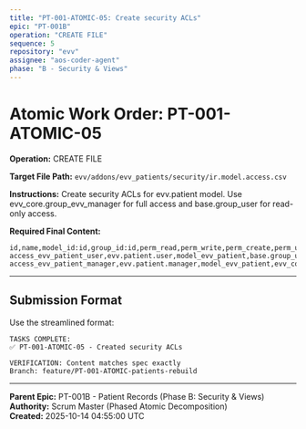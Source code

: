 ```yaml
---
title: "PT-001-ATOMIC-05: Create security ACLs"
epic: "PT-001B"
operation: "CREATE FILE"
sequence: 5
repository: "evv"
assignee: "aos-coder-agent"
phase: "B - Security & Views"
---
```


# Atomic Work Order: PT-001-ATOMIC-05

**Operation:** CREATE FILE

**Target File Path:** `evv/addons/evv_patients/security/ir.model.access.csv`

**Instructions:**
Create security ACLs for evv.patient model. Use evv_core.group_evv_manager for full access and base.group_user for read-only access.

**Required Final Content:**
```csv
id,name,model_id:id,group_id:id,perm_read,perm_write,perm_create,perm_unlink
access_evv_patient_user,evv.patient.user,model_evv_patient,base.group_user,1,0,0,0
access_evv_patient_manager,evv.patient.manager,model_evv_patient,evv_core.group_evv_manager,1,1,1,1
```

---

## Submission Format

Use the streamlined format:

```
TASKS COMPLETE:
✅ PT-001-ATOMIC-05 - Created security ACLs

VERIFICATION: Content matches spec exactly
Branch: feature/PT-001-ATOMIC-patients-rebuild
```

---

**Parent Epic:** PT-001B - Patient Records (Phase B: Security & Views)  
**Authority:** Scrum Master (Phased Atomic Decomposition)  
**Created:** 2025-10-14 04:55:00 UTC

